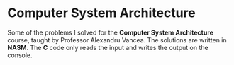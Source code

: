 # Computer System Architecture
Some of the problems I solved for the **Computer System Architecture** course, taught by Professor Alexandru Vancea. The solutions are written in **NASM**. The **C** code only reads the input and writes the output on the console.
